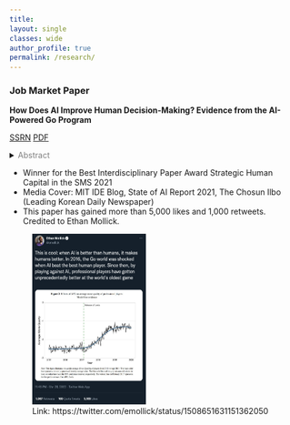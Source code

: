 ```yaml
---
title: 
layout: single
classes: wide
author_profile: true
permalink: /research/
---
```


### Job Market Paper
**How Does AI Improve Human Decision-Making? Evidence from the AI-Powered Go Program**

<span style="float:center"><a href="https://papers.ssrn.com/sol3/papers.cfm?abstract_id=3893835" class="btn btn--info btn--small">SSRN</a>
<a href="/assets/papers/JMP_GO.pdf" class="btn btn--danger btn--small">PDF</a></span>

<details>
  <summary><font color="gray">Abstract </font></summary>
    <blockquote>Firms increasingly utilize AI to assist or replace human tasks. However, AI can also train humans and make them better. We study how the AI’s instructional role improves human decision-making in the professional Go games where an AI-powered Go program (APG) unexpectedly surpassed the best human player, surpassing the best human knowledge and skill accumulated over thousands of years. To isolate the learning-from-AI effect, we compare the quality of human moves to that of AI’s superior solutions, before and after the initial public release of an APG. Our analysis of 750,990 moves in 25,033 games suggests that APG’s training significantly improved the players’ move quality\-reducing the number of errors and the magnitude of the most critical mistake. The improvement is most prominent in the early stage of a game when uncertainty are higher. Further, younger players benefit more than older players, suggesting generational inequality in learning from AI.</blockquote>
  </details>
 
- Winner for the Best Interdisciplinary Paper Award Strategic Human Capital in the SMS 2021
- Media Cover: MIT IDE Blog, State of AI Report 2021, The Chosun Ilbo (Leading Korean Daily Newspaper)
- This paper has gained more than 5,000 likes and 1,000 retweets. Credited to Ethan Mollick.

<figure class="align-center">
  <img src="/assets/images/JMP_Twitter_by_Ethan1.PNG" width="200" height="300">
  <figcaption> Link: https://twitter.com/emollick/status/1508651631151362050 </figcaption>
</figure>

